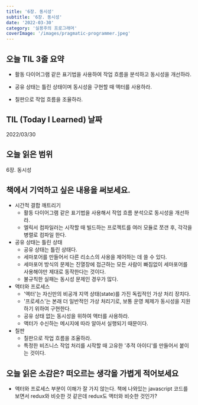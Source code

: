 ```yaml
---
title: '6장. 동시성'
subtitle: '6장. 동시성'
date: '2022-03-30'
category: '실용주의 프로그래머'
coverImage: '/images/pragmatic-programmer.jpeg'
---
```


## 오늘 TIL 3줄 요약

- 활동 다이어그램 같은 표기법을 사용하여 작업 흐름을 분석하고 동시성을 개선하라.

- 공유 상태는 틀린 상태이며 동시성을 구현할 때 액터를 사용하라.

- 칠판으로 작업 흐름을 조율하라.

## TIL (Today I Learned) 날짜

2022/03/30

## 오늘 읽은 범위

6장. 동시성

## 책에서 기억하고 싶은 내용을 써보세요.

- 시간적 결합 깨트리기
  - 활동 다이어그램 같은 표기법을 사용해서 작업 흐름 분석으로 동시성을 개선하라.
  - 엘릭서 컴파일러는 시작할 때 빌드하는 프로젝트를 여러 모듈로 쪼갠 후, 각각을 병렬로 컴파일 한다.
- 공유 상태는 틀린 상태
  - 공유 상태는 틀린 상태다.
  - 세마포어를 만들어서 다른 리소스의 사용을 제어하는 데 쓸 수 있다.
  - 세마포어 방식의 문제는 진열장에 접근하는 모든 사람이 빠짐없이 세마포어를 사용해야만 제대로 동작한다는 것이다.
  - 불규칙한 실패는 동시성 문제인 경우가 많다.
- 액터와 프로세스
  - '액터'는 자신만의 비공개 지역 상태(state)를 가진 독립적인 가상 처리 장치다.
  - '프로세스'는 본래 더 일반적인 가상 처리기로, 보통 운영 체제가 동시성을 지원하기 위하여 구현한다.
  - 공유 상태 없는 동시성을 위하여 액터를 사용하라.
  - 액터가 수신하는 메시지에 따라 알아서 실행되기 때문이다.
- 칠판
  - 칠판으로 작업 흐름을 조율하라.
  - 특정한 비즈니스 작업 처리를 시작할 때 고유한 '추적 아이디'를 만들어서 붙이는 것이다.

## 오늘 읽은 소감은? 떠오르는 생각을 가볍게 적어보세요

- 액터와 프로세스 부분이 이해가 잘 가지 않는다. 책에 나와있는 javascript 코드를 보면서 redux와 비슷한 것 같은데 redux도 액터와 비슷한 것인가?
